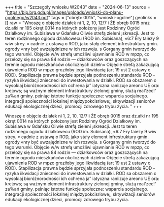 +++
title = "Szczegóły wniosku W2043"
date = "2024-06-13"
source = "https://bip.brg.gda.pl/images/uploads/wnioski-do-planu-ogolnego/w2043.pdf"
tags = ["obręb: 0015", "wnioski-ogolne"]
geolinks = []
raw = "Wnoszę o objęcie działek ni 1, 2, 10, 12/7 i ŻE obręb 0015 oraz dz.ałki nr 195 okręt 0014 na których położony jest Rodzinny Ogród Działkowy im. Subisiawa w Gdańsku Oliwie strefą zieleni  ;skreacji. Jest to teren rodzinnego ogiodu dzialkowecu (ROD im. Subisana), «6:7 Ery taiezy 9 wiw strey. « cadnie z ustawą o ROD, jako stały element infrestruktury gmin. ogrody «nry być uwzajędnizne w ich rozwoju. s Gorgany gmin tworzyć do tego warunki. Objęcie w/w strefą umożliwi ujawnianie ROD w mpzp, co przełoży się na prawa 84 rodzin — działkowców oraz goszczących na terenie ogrodu mieszkańców okolicznych dzieln« Objęcie strefą zakazującą ujawnienia ROD w mpzo groziłoby jego likwidacią (art 19 ust 2 ustawy o ROD). Stapilizacja prawna będzie sprzyjała podnoszeniu standardu ROD - ryzyka iikwidacji zniecneci do inwestowania w działki. ROD sa obszarem o wysokiaj bioróżnorodności ich ochrena ja” iatyczna raniizuje areonc UE ora: krejows; są ważnym element infrastruktury zielonej gminy, slużą real'zec!' za%ań gminy. peiniąc istotne funkcje społeczne: wsparcia socjalnego. integracji spoieczności lokalnej  międzypokcisriowe;, sktywizacji seniorów edukacji ekologicznej dzieci, promocji zdrowego trybu życia. "
+++

Wnoszę o objęcie działek ni 1, 2, 10, 12/7 i ŻE obręb 0015 oraz dz.ałki nr 195 okręt 0014 na
których położony jest Rodzinny Ogród Działkowy im. Subisiawa w Gdańsku Oliwie strefą zieleni  ;skreacji.
Jest to teren rodzinnego ogiodu dzialkowecu (ROD im. Subisana), «6:7 Ery taiezy 9 wiw strey. « cadnie z
ustawą o ROD, jako stały element infrestruktury gmin. ogrody «nry być uwzajędnizne w ich rozwoju. s Gorgany
gmin tworzyć do tego warunki. Objęcie w/w strefą umożliwi ujawnianie ROD w mpzp, co przełoży się na prawa
84 rodzin — działkowców oraz goszczących na terenie ogrodu mieszkańców okolicznych dzieln« Objęcie
strefą zakazującą ujawnienia ROD w mpzo groziłoby jego likwidacią (art 19 ust 2 ustawy o ROD). Stapilizacja
prawna będzie sprzyjała podnoszeniu standardu ROD - ryzyka iikwidacji zniecneci do inwestowania w działki.
ROD sa obszarem o wysokiaj bioróżnorodności ich ochrena ja” iatyczna raniizuje areonc UE ora: krejows; są
ważnym element infrastruktury zielonej gminy, slużą real'zec!' za%ań gminy. peiniąc istotne funkcje społeczne:
wsparcia socjalnego. integracji spoieczności lokalnej  międzypokcisriowe;, sktywizacji seniorów edukacji
ekologicznej dzieci, promocji zdrowego trybu życia.



